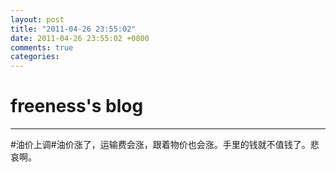 ```yaml
---
layout: post
title: "2011-04-26 23:55:02"
date: 2011-04-26 23:55:02 +0800
comments: true
categories: 
---
```


# freeness's blog

----------

>
\#油价上调\#油价涨了，运输费会涨，跟着物价也会涨。手里的钱就不值钱了。悲哀啊。